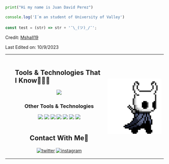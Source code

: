 ```python
print("Hi my name is Juan David Perez")
```
```javascript
console.log('I´m an student of University of Valley')

const test = (str) => str + '¯\_(ツ)_/¯';
```
<table align="center">
  <tr>
    <td>
      <div>
        <a align="left">
          <!--Tecnologias-->
          <div id="user-content-toc">
            <ul align="center">
              <summary><h2 style="display: inline-block">Tools & Technologies That I Know👨🏻‍💻</h2></summary>
              <a href="https://skillicons.dev">
                <img src="https://skillicons.dev/icons?i=java,ps,py,js,git,vscode,postgres,wordpress,idea,figma&perline=14" />
              </a>
              <summary><h3 style="display: inline-block">Other Tools & Technologies</h3></summary>
              <div id="user-content-toc">
                <img src="https://img.shields.io/badge/github-181717.svg?&style=for-the-badge&logo=github&logoColor=white"/>
                <img src="https://img.shields.io/badge/blockbench-1E93D9.svg?&style=for-the-badge&logo=blockbench&logoColor=white"/>
                <img src="https://img.shields.io/badge/wondershare filmora-07273D.svg?&style=for-the-badge&logo=wondersharefilmora&logoColor=white"/>
                <img src="https://img.shields.io/badge/obsstudio-302E31.svg?&style=for-the-badge&logo=obsstudio&logoColor=white"/>
                <img src="https://img.shields.io/badge/jira-0052CC.svg?&style=for-the-badge&logo=jira&logoColor=white"/>
                <img src="https://img.shields.io/badge/adobe XD-FF61F6.svg?&style=for-the-badge&logo=adobexd&logoColor=white"/>
                <img src="https://img.shields.io/badge/adobe premier-9999FF.svg?&style=for-the-badge&logo=adobepremierepro&logoColor=white"/>
              </div>
            </ul>
          </div>
          <!--Contacto-->
          <div id="user-content-toc">
            <ul align="center">
              <summary><h2 style="display: inline-block">Contact With Me🤝</h2></summary>
              <a href="https://skillicons.dev">
                <a href="https://twitter.com/Marahall_" target="blank"><img align="center" src="https://skillicons.dev/icons?i=twitter" alt="twitter" height="50" width="50"/></a> 
                <a href="https://www.instagram.com/judape.z_11/" target="blank"><img align="center" src="https://skillicons.dev/icons?i=instagram" alt="instagram" height="50" width="50"/></a>
              </a>
            </ul>
          </div>
    </td>
    <td>
      <img align="right" width="300" alt="GIF" src="https://raw.githubusercontent.com/TanZng/TanZng/master/assets/hollor_knight3.gif"/>
    </td>
  </tr>








Credit: [Mshall19](https://github.com/Mshall19)

Last Edited on: 10/9/2023
